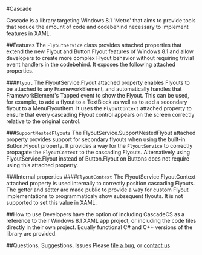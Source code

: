 #Cascade

Cascade is a library targeting Windows 8.1 'Metro' that aims to provide tools that reduce the amount of code and codebehind necessary to implement features in XAML.

##Features
The `FlyoutService` class provides attached properties that extend the new Flyout and Button.Flyout features of Windows 8.1 and allow developers to create more complex Flyout behavior without requiring trivial event handlers in the codebehind. It exposes the following attached properties.

###`Flyout`
The FlyoutService.Flyout attached property enables Flyouts to be attached to any FrameworkElement, and automatically handles that FrameworkElement's Tapped event to show the Flyout. This can be used, for example, to add a flyout to a TextBlock as well as to add a secondary flyout to a MenuFlyoutItem. It uses the `FlyoutContext` attached property to ensure that every cascading Flyout control appears on the screen correctly relative to the original control.

###`SupportNestedFlyouts`
The FlyoutService.SupportNestedFlyout attached property provides support for secondary flyouts when using the built-in Button.Flyout property. It provides a way for the `FlyoutService` to correctly propagate the `FlyoutContext` to the cascading Flyouts. Alternatively using FlyoutService.Flyout instead of Button.Flyout on Buttons does not require using this attached property.

###Internal properties
####`FlyoutContext`
The FlyoutService.FlyoutContext attached property is used internally to correctly position cascading Flyouts. The getter and setter are made public to provide a way for custom Flyout implementations to programmaticaly show subsequent flyouts. It is not supported to set this value in XAML.

##How to use
Developers have the option of including CascadeCS as a reference to their Windows 8.1 XAML app project, or including the code files directly in their own project. Equally functional C# and C++ versions of the library are provided.

##Questions, Suggestions, Issues
Please [file a bug](https://github.com/Sibbiheim/Cascade/issues/new), or [contact us](mailto:github@sibbiheim.com)
